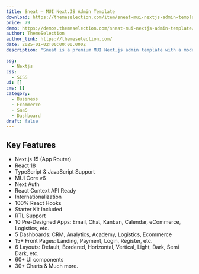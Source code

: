 ```yaml
---
title: Sneat – MUI Next.JS Admin Template
download: https://themeselection.com/item/sneat-mui-nextjs-admin-template/?ref=133
price: 79
demo: https://demos.themeselection.com/sneat-mui-nextjs-admin-template/demo-1/en/dashboards/crm
author: ThemeSelection
author_link: https://themeselection.com/
date: 2025-01-02T00:00:00.000Z
description: "Sneat is a premium MUI Next.js admin template with a modern and responsive design."

ssg:
  - Nextjs
css:
  - SCSS
ui: []
cms: []
category:
  - Business
  - Ecommerce
  - SaaS
  - Dashboard
draft: false
---
```


## Key Features

- Next.js 15 (App Router)
- React 18
- TypeScript & JavaScript Support
- MUI Core v6
- Next Auth
- React Context API Ready
- Internationalization
- 100% React Hooks
- Starter Kit Included
- RTL Support
- 10 Pre-Designed Apps: Email, Chat, Kanban, Calendar, eCommerce, Logistics, etc.
- 5 Dashboards: CRM, Analytics, Academy, Logistics, Ecommerce
- 15+ Front Pages: Landing, Payment, Login, Register, etc.
- 6 Layouts: Default, Bordered, Horizontal, Vertical, Light, Dark, Semi Dark, etc.
- 60+ UI components
- 30+ Charts & Much more.
